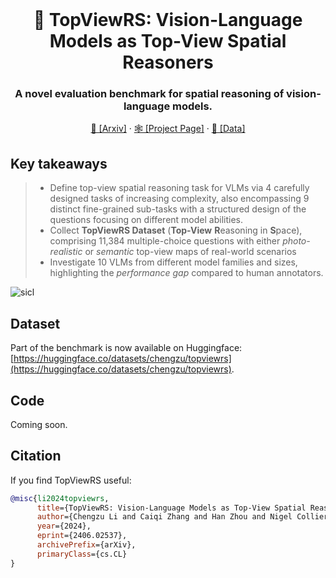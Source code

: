 <br />
<p align="center">
  <h1 align="center">👀 TopViewRS: Vision-Language Models as Top-View Spatial Reasoners</h1>
  <h3 align="center">A novel evaluation benchmark for spatial reasoning of vision-language models.</h3>
  
  <p align="center">  
    <a href="https://arxiv.org/abs/2406.02537">📄 [Arxiv]</a>
    ·
    <a href="https://topviewrs.github.io/">🕸️ [Project Page]</a>
    ·
    <a href="https://huggingface.co/datasets/chengzu/topviewrs">🤗 [Data]</a>
    
  </p>
</p>

## Key takeaways

> * Define top-view spatial reasoning task for VLMs via 4 carefully designed tasks of increasing complexity, also encompassing 9 distinct fine-grained sub-tasks with a structured design of the questions focusing on different model abilities.
> * Collect **TopViewRS Dataset** (**Top-View** **R**easoning in **S**pace), comprising 11,384 multiple-choice questions with either _photo-realistic_ or _semantic_ top-view maps of real-world scenarios
> * Investigate 10 VLMs from different model families and sizes, highlighting the _performance gap_ compared to human annotators.

![sicl](figs/main_fig.png)

## Dataset
Part of the benchmark is now available on Huggingface: [https://huggingface.co/datasets/chengzu/topviewrs](https://huggingface.co/datasets/chengzu/topviewrs).

## Code
Coming soon. 

## Citation
If you find TopViewRS useful:
```bibtex
@misc{li2024topviewrs,
      title={TopViewRS: Vision-Language Models as Top-View Spatial Reasoners}, 
      author={Chengzu Li and Caiqi Zhang and Han Zhou and Nigel Collier and Anna Korhonen and Ivan Vulić},
      year={2024},
      eprint={2406.02537},
      archivePrefix={arXiv},
      primaryClass={cs.CL}
}
```
